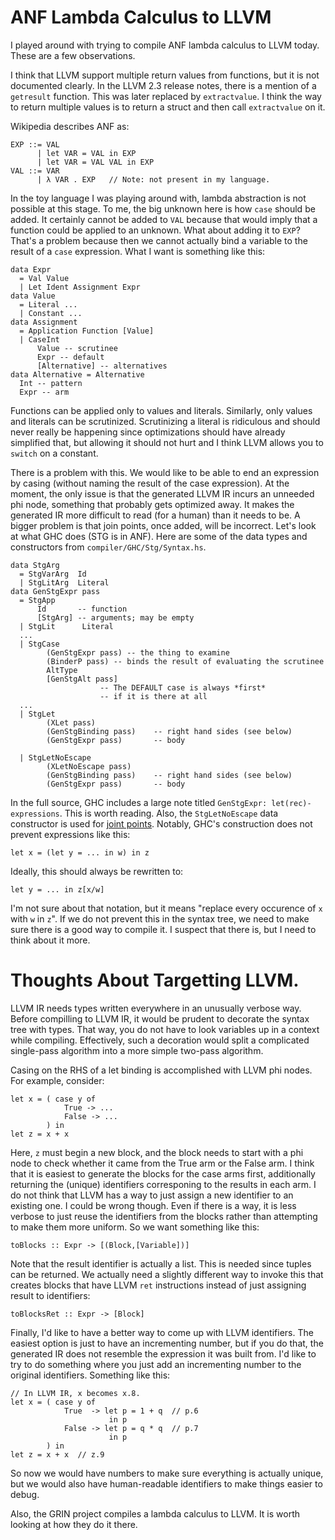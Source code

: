 # ANF Lambda Calculus to LLVM

I played around with trying to compile ANF lambda calculus to LLVM today.
These are a few observations.

I think that LLVM support multiple return values from functions, but it
is not documented clearly. In the LLVM 2.3 release notes, there is a
mention of a `getresult` function. This was later replaced by
`extractvalue`. I think the way to return multiple values is to return
a struct and then call `extractvalue` on it.

Wikipedia describes ANF as:

    EXP ::= VAL 
          | let VAR = VAL in EXP
          | let VAR = VAL VAL in EXP
    VAL ::= VAR
          | λ VAR . EXP   // Note: not present in my language.

In the toy language I was playing around with, lambda abstraction is
not possible at this stage. To me, the big unknown here is how `case`
should be added. It certainly cannot be added to `VAL` because that
would imply that a function could be applied to an unknown. What about
adding it to `EXP`? That's a problem because then we cannot actually
bind a variable to the result of a `case` expression. What I want is
something like this:

    data Expr
      = Val Value
      | Let Ident Assignment Expr
    data Value
      = Literal ...
      | Constant ...
    data Assignment
      = Application Function [Value]
      | CaseInt
          Value -- scrutinee
          Expr -- default
          [Alternative] -- alternatives
    data Alternative = Alternative
      Int -- pattern
      Expr -- arm

Functions can be applied only to values and literals. Similarly, only
values and literals can be scrutinized. Scrutinizing a literal is
ridiculous and should never really be happening since optimizations
should have already simplified that, but allowing it should not hurt
and I think LLVM allows you to `switch` on a constant.

There is a problem with this. We would like to be able to end an
expression by casing (without naming the result of the case expression).
At the moment, the only issue is that the generated LLVM IR incurs an
unneeded phi node, something that probably gets optimized away. It makes
the generated IR more difficult to read (for a human) than it needs to
be. A bigger problem is that join points, once added, will be incorrect.
Let's look at what GHC does (STG is in ANF). Here are some of the data
types and constructors from `compiler/GHC/Stg/Syntax.hs`.

    data StgArg
      = StgVarArg  Id
      | StgLitArg  Literal
    data GenStgExpr pass
      = StgApp
          Id       -- function
          [StgArg] -- arguments; may be empty
      | StgLit      Literal
      ...
      | StgCase
            (GenStgExpr pass) -- the thing to examine
            (BinderP pass) -- binds the result of evaluating the scrutinee
            AltType
            [GenStgAlt pass]
                        -- The DEFAULT case is always *first*
                        -- if it is there at all
      ...
      | StgLet
            (XLet pass)
            (GenStgBinding pass)    -- right hand sides (see below)
            (GenStgExpr pass)       -- body
  
      | StgLetNoEscape
            (XLetNoEscape pass)
            (GenStgBinding pass)    -- right hand sides (see below)
            (GenStgExpr pass)       -- body

In the full source, GHC includes a large note titled
`GenStgExpr: let(rec)-expressions`. This is worth reading. Also, the
`StgLetNoEscape` data constructor is used for
[joint points](https://www.microsoft.com/en-us/research/wp-content/uploads/2016/11/join-points-pldi17.pdf).
Notably, GHC's construction does not prevent expressions like this:

    let x = (let y = ... in w) in z

Ideally, this should always be rewritten to:

    let y = ... in z[x/w]

I'm not sure about that notation, but it means "replace every occurence of
`x` with `w` in `z`". If we do not prevent this in the syntax tree, we
need to make sure there is a good way to compile it. I suspect that there
is, but I need to think about it more.

# Thoughts About Targetting LLVM.

LLVM IR needs types written everywhere in an unusually verbose way.
Before compilling to LLVM IR, it would be prudent to decorate the syntax
tree with types. That way, you do not have to look variables up in a
context while compiling. Effectively, such a decoration would split
a complicated single-pass algorithm into a more simple two-pass algorithm.

Casing on the RHS of a let binding is accomplished with LLVM phi nodes.
For example, consider:

    let x = ( case y of
                True -> ...
                False -> ...
            ) in
    let z = x + x

Here, `z` must begin a new block, and the block needs to start with a phi
node to check whether it came from the True arm or the False arm. I think
that it is easiest to generate the blocks for the case arms first, additionally
returning the (unique) identifiers corresponing to the results in each arm.
I do not think that LLVM has a way to just assign a new identifier to an
existing one. I could be wrong though. Even if there is a way, it is less
verbose to just reuse the identifiers from the blocks rather than attempting
to make them more uniform. So we want something like this:

    toBlocks :: Expr -> [(Block,[Variable])]

Note that the result identifier is actually a list. This is needed since
tuples can be returned. We actually need a slightly different way to
invoke this that creates blocks that have LLVM `ret` instructions instead
of just assigning result to identifiers:

    toBlocksRet :: Expr -> [Block]

Finally, I'd like to have a better way to come up with LLVM identifiers. The
easiest option is just to have an incrementing number, but if you do that,
the generated IR does not resemble the expression it was built from. I'd
like to try to do something where you just add an incrementing number to
the original identifiers. Something like this:

    // In LLVM IR, x becomes x.8.
    let x = ( case y of
                True  -> let p = 1 + q  // p.6
                          in p
                False -> let p = q * q  // p.7
                          in p
            ) in
    let z = x + x  // z.9

So now we would have numbers to make sure everything is actually unique, but
we would also have human-readable identifiers to make things easier to debug.

Also, the GRIN project compiles a lambda calculus to LLVM. It is worth looking
at how they do it there.
